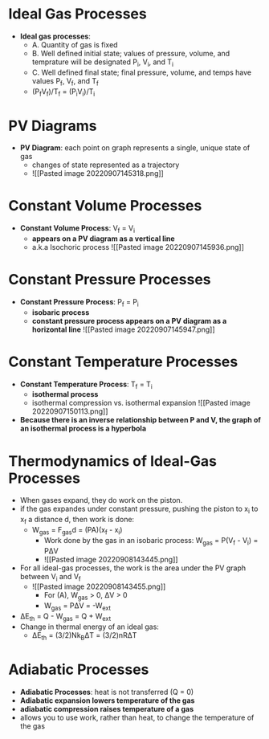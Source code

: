 # Ideal Gas Processes
- **Ideal gas processes**:
	- A. Quantity of gas is fixed
	- B. Well defined initial state; values of pressure, volume, and temprature will be designated P<sub>i</sub>, V<sub>i</sub>, and T<sub>i</sub>
	- C. Well defined final state; final pressure, volume, and temps have values P<sub>f</sub>, V<sub>f</sub>, and T<sub>f</sub>
	- (P<sub>f</sub>V<sub>f</sub>)/T<sub>f</sub> = (P<sub>i</sub>V<sub>i</sub>)/T<sub>i</sub>

# PV Diagrams
- **PV Diagram**: each point on graph represents a single, unique state of gas
	- changes of state represented as a trajectory
	- ![[Pasted image 20220907145318.png]]

# Constant Volume Processes
- **Constant Volume Process**: V<sub>f</sub> = V<sub>i</sub>
	- **appears on a PV diagram as a vertical line**
	- a.k.a Isochoric process
![[Pasted image 20220907145936.png]]

# Constant Pressure Processes
- **Constant Pressure Process**: P<sub>f</sub> = P<sub>i</sub>
	- **isobaric process**
	- **constant pressure process appears on a PV diagram as a horizontal line**
![[Pasted image 20220907145947.png]]

# Constant Temperature Processes
- **Constant Temperature Process**: T<sub>f</sub> = T<sub>i</sub> 
	- **isothermal process**
	- isothermal compression vs. isothermal expansion
![[Pasted image 20220907150113.png]]
- **Because there is an inverse relationship between P and V, the graph of an isothermal process is a hyperbola**

# Thermodynamics of Ideal-Gas Processes
- When gases expand, they do work on the piston.
- if the gas expandes under constant pressure, pushing the piston to x<sub>i</sub> to x<sub>f</sub> a distance d, then work is done:
	- W<sub>gas</sub> = F<sub>gas</sub>d = (PA)(x<sub>f</sub> - x<sub>i</sub>)
		- Work done by the gas in an isobaric process:  W<sub>gas</sub> = P(V<sub>f</sub> - V<sub>i</sub>) = PΔV
		- ![[Pasted image 20220908143445.png]]
- For all ideal-gas processes, the work is the area under the PV graph between V<sub>i</sub> and V<sub>f</sub>
	- ![[Pasted image 20220908143455.png]]
		- For (A), W<sub>gas</sub> > 0, ΔV > 0
		- W<sub>gas</sub> = PΔV = -W<sub>ext</sub>
- ΔE<sub>th</sub> = Q - W<sub>gas</sub> = Q + W<sub>ext</sub>
- Change in thermal energy of an ideal gas:
	- ΔE<sub>th</sub> = (3/2)Nk<sub>B</sub>ΔT = (3/2)nRΔT

# Adiabatic Processes
- **Adiabatic Processes**: heat is not transferred (Q = 0)
- **Adiabatic expansion lowers temperature of the gas**
- **adiabatic compression raises temperature of a gas**
- allows you to use work, rather than heat, to change the temperature of the gas